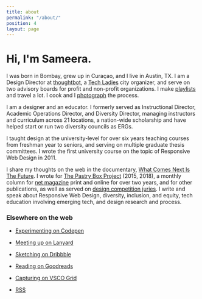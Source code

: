 ```yaml
---
title: about
permalink: "/about/"
position: 4
layout: page
---
```


# Hi, I'm Sameera.

I was born in Bombay, grew up in Curaçao, and I live in Austin, TX. I am a Design Director at [thoughtbot](http://www.thoughtbot.com), a [Tech Ladies](https://www.hiretechladies.com/join/?kid=GDT52) city organizer, and serve on two advisory boards for profit and non-profit organizations. I make [playlists](https://open.spotify.com/user/hamtequila) and travel a lot. I cook and I [photograph](http://www.instagram.com/the_tableaux) the process.

I am a designer and an educator. I formerly served as Instructional Director, Academic Operations Director, and Diversity Director, managing instructors and curriculum across 21 locations, a nation-wide scholarship and have helped start or run two diversity councils as ERGs.

I taught design at the university-level for over six years teaching courses from freshman year to seniors, and serving on multiple graduate thesis committees. I wrote the first university course on the topic of Responsive Web Design in 2011.

I share my thoughts on the web in the documentary, [What Comes Next Is The Future](http://www.futureisnext.com/). I wrote for [The Pastry Box Project](https://the-pastry-box-project.net/baker/sameera-kapila) (2015, 2018), a monthly column for [net magazine](http://www.creativebloq.com/author/sam-kapila) print and online for over two years, and for other publications, as well as served on [design competition juries](http://samkapila.com/writing-and-community/). I write and speak about Responsive Web Design, diversity, inclusion, and equity, tech education involving emerging tech, and design research and process.

### Elsewhere on the web

- [Experimenting on Codepen](http://codepen.io/samkap)

- [Meeting up on Lanyard](http://lanyrd.com/profile/samkap/)

- [Sketching on Dribbble](http://www.dribbble.com/samkap)

- [Reading on Goodreads](http://www.goodreads.com/samkap)

- [Capturing on VSCO Grid](http://samkap.vsco.co/)

- [RSS](http://samkapila.com/feed.xml)
